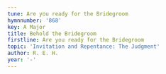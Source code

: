 ```yaml
---
tune: Are you ready for the Bridegroom
hymnnumber: '868'
key: A Major
title: Behold the Bridegroom
firstline: Are you ready for the Bridegroom
topic: 'Invitation and Repentance: The Judgment'
author: R. E. H.
year: '-'
---
```


